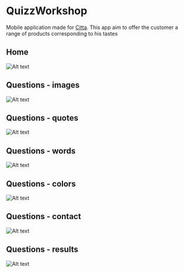 # QuizzWorkshop

Mobile application made for [Citta](https://www.cittadesign.com/).
This app aim to offer the customer a range of products corresponding to his tastes

## Home

![Alt text](screenshots/1.png?raw=true " Home ")

## Questions - images

![Alt text](screenshots/2.png?raw=true " images ")

## Questions - quotes

![Alt text](screenshots/3.png?raw=true " quotes ")

## Questions - words

![Alt text](screenshots/4.png?raw=true " words ")

## Questions - colors

![Alt text](screenshots/5.png?raw=true " colors ")

## Questions - contact

![Alt text](screenshots/6.png?raw=true " contact ")

## Questions - results

![Alt text](screenshots/7.png?raw=true " results ")


